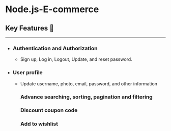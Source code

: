<h1>Node.js-E-commerce</h1>

<h2> Key Features 📝</h2>
<hr>

<ul>
  <li><h3>Authentication and Authorization</h3></li>
  <ul>
    <li>Sign up, Log in, Logout, Update, and reset password.</li>
  </ul>
  <li><h3>User profile</h3></li>
  <ul>
    <li>Update username, photo, email, password, and other information</li>
  </ul>

<ul><h3>Advance searching, sorting, pagination and filtering</h3></ul>

<ul><h3>Discount coupon code</h3></ul>

<ul><h3>Add to wishlist</h3></ul>
